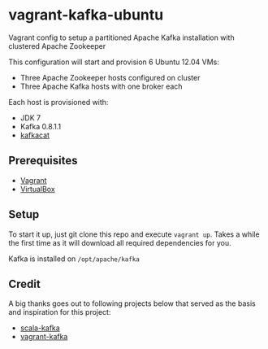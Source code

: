 vagrant-kafka-ubuntu
=============

Vagrant config to setup a partitioned Apache Kafka installation with clustered Apache Zookeeper

This configuration will start and provision 6 Ubuntu 12.04 VMs:
* Three Apache Zookeeper hosts configured on cluster
* Three Apache Kafka hosts with one broker each

Each host is provisioned with:

* JDK 7
* Kafka 0.8.1.1
* [kafkacat](https://github.com/edenhill/kafkacat)

Prerequisites
-------------------------
* [Vagrant](https://www.vagrantup.com)
* [VirtualBox](https://www.virtualbox.org)

Setup
-------------------------

To start it up, just git clone this repo and execute ```vagrant up```. Takes a while the first time as it will download all required dependencies for you.

Kafka is installed on ```/opt/apache/kafka```

Credit
-------------------------

A big thanks goes out to following projects below that served as the basis and inspiration for this project:

* [scala-kafka](https://github.com/stealthly/scala-kafka)
* [vagrant-kafka](https://github.com/eucuepo/vagrant-kafka)
